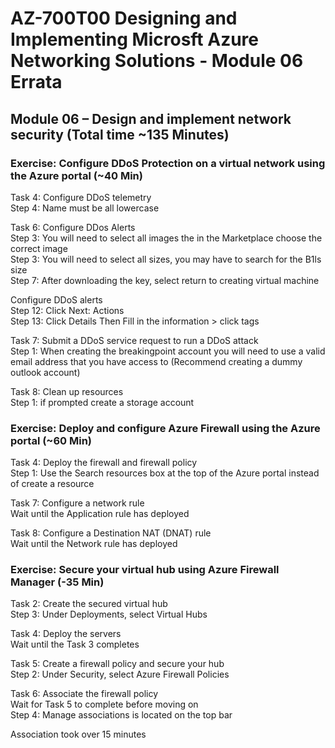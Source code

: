 # AZ-700T00 Designing and Implementing Microsft Azure Networking Solutions  - Module 06 Errata

## Module 06 – Design and implement network security (Total time ~135 Minutes)

### Exercise: Configure DDoS Protection on a virtual network using the Azure portal (~40 Min)

Task 4: Configure DDoS telemetry <br>
Step 4:  Name must be all lowercase <br>

Task 6:  Configure DDos Alerts <br>
Step 3:  You will need to select all images the in the Marketplace choose the correct image <br>
Step 3:  You will need to select all sizes, you may have to search for the B1ls size <br>
Step 7:  After downloading the key, select return to creating virtual machine <br>

Configure DDoS alerts <br>
Step 12:  Click Next: Actions <br>
Step 13:  Click Details Then Fill in the information > click tags <br>

Task 7:  Submit a DDoS service request to run a DDoS attack <br>
Step 1:  When creating the breakingpoint account you will need to use a valid email address that you have access to (Recommend creating a dummy outlook account) <br>

Task 8:  Clean up resources <br>
Step 1:  if prompted create a storage account <br>

### Exercise: Deploy and configure Azure Firewall using the Azure portal (~60 Min)

Task 4: Deploy the firewall and firewall policy <br>
Step 1:  Use the Search resources box at the top of the Azure portal instead of create a resource <br>

Task 7:  Configure a network rule <br>
Wait until the Application rule has deployed <br>

Task 8:  Configure a Destination NAT (DNAT) rule <br>
Wait until the Network rule has deployed <br>

### Exercise: Secure your virtual hub using Azure Firewall Manager (-35 Min)

Task 2:  Create the secured virtual hub <br>
Step 3:  Under Deployments, select Virtual Hubs <br>

Task 4: Deploy the servers <br>
Wait until the Task 3 completes <br>

Task 5:  Create a firewall policy and secure your hub <br>
Step 2:  Under Security, select Azure Firewall Policies <br>

Task 6:  Associate the firewall policy <br>
Wait for Task 5 to complete before moving on <br>
Step 4:  Manage associations is located on the top bar <br>

Association took over 15 minutes <br>

